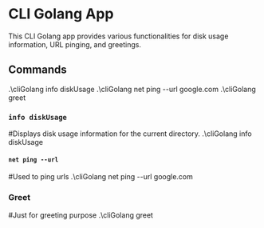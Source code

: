 # CLI Golang App

This CLI Golang app provides various functionalities for disk usage information, URL pinging, and greetings.

## Commands


.\cliGolang info diskUsage
.\cliGolang net ping --url google.com
.\cliGolang greet

### `info diskUsage`

#Displays disk usage information for the current directory.
.\cliGolang info diskUsage

#### `net ping --url `

#Used to ping urls
.\cliGolang net ping --url google.com

### Greet

#Just for greeting purpose
.\cliGolang greet







